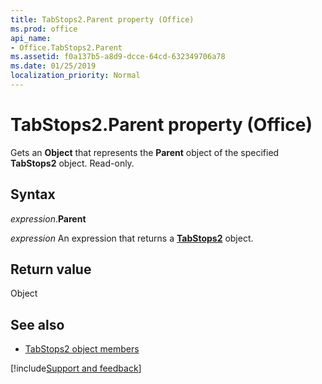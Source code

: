 ```yaml
---
title: TabStops2.Parent property (Office)
ms.prod: office
api_name:
- Office.TabStops2.Parent
ms.assetid: f0a137b5-a8d9-dcce-64cd-632349706a78
ms.date: 01/25/2019
localization_priority: Normal
---
```



# TabStops2.Parent property (Office)

Gets an **Object** that represents the **Parent** object of the specified **TabStops2** object. Read-only.


## Syntax

_expression_.**Parent**

_expression_ An expression that returns a **[TabStops2](Office.TabStops2.md)** object.


## Return value

Object


## See also

- [TabStops2 object members](overview/Library-Reference/tabstops2-members-office.md)



[!include[Support and feedback](~/includes/feedback-boilerplate.md)]